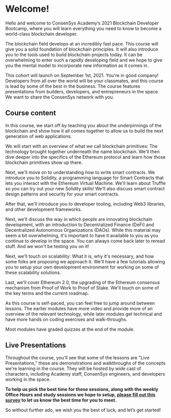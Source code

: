 # Welcome!

Hello and welcome to ConsenSys Academy’s 2021 Blockchain Developer Bootcamp, where you will learn everything you need to know to become a world-class blockchain developer.

The blockchain field develops at an incredibly fast pace. This course will give you a solid foundation of blockchain principles. It will also introduce you to the tools used to build blockchain projects today. It can be overwhelming to enter such a rapidly developing field and we hope to give you the mental model to incorporate new information as it comes in.

This cohort will launch on September 1st, 2021. You're in good company! Developers from all over the world will be your classmates, and this course is lead by some of the best in the business. The course features presentations from builders, developers, and entrepreneurs in the space. We want to share the ConsenSys network with you.

## Course content

In this course, we start off by teaching you about the underpinnings of the blockchain and show how it all comes together to allow us to build the next generation of web applications.

We will start with an overview of what we call blockchain primitives: The technology brought together underneath the name blockchain. We'll then dive deeper into the specifics of the Ethereum protocol and learn how those blockchain primitives show up there. 

Next, we'll move on to understanding how to write smart contracts.  We introduce you to Solidity, a programming language for Smart Contracts that lets you interact with the Ethereum Virtual Machine. We'll learn about Truffle so you can try out your new Solidity skills! We'll also discuss smart contract design patterns and security for your smart contracts.

After that, we'll introduce you to developer tooling, including Web3 libraries, and other development frameworks. 

Next, we'll discuss the way in which people are innovating blockchain development, with an introduction to Decentralized Finance (DeFi) and Decentralized Autonomous Organizations (DAOs). While this material may seem a bit overwhelming, it's important to have it available to you as you continue to develop in the space. You can always come back later to reread stuff. And we won't be testing you on it!

Next, we'll touch on scalability: What it is, why it's necessary, and how some folks are proposing we approach it. We'll have a few tutorials allowing you to setup your own development environment for working on some of these scalability solutions.

Last, we'll cover Ethereum 2.0, the upgrading of the Ethereum consensus mechanism from Proof of Work to Proof of Stake. We'll touch on some of the key terms and the current roadmap.

As this course is self-paced, you can feel free to jump around between lessons. The earlier modules have more video and provide more of an overview of the relevant technology, while later modules get technical and have more hands on coding exercises and walk-throughs.

Most modules have graded quizzes at the end of the module.

## Live Presentations

Throughout the course, you'll see that some of the lessons are "Live Presentations," these are demonstrations and walkthroughs of the concepts we're learning in the course. They will be hosted by wide cast of characters, including Academy staff, ConsenSys engineers, and developers working in the space.

**To help us pick the best time for these sessions, along with the weekly Office Hours and study sessions we hope to setup, <a href="https://doodle.com/poll/z5nqdq25zube8tyt#calendar" target="_blank" rel="noopener noreferrer">please fill out this survey</a> to let us know the best time for you to meet.**

So without further ado, we wish you the best of luck, and let’s get started!
